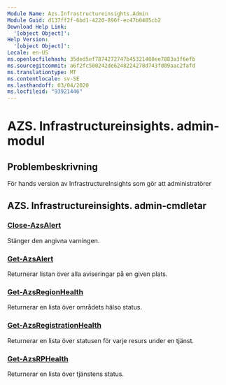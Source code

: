 ```yaml
---
Module Name: Azs.Infrastructureinsights.Admin
Module Guid: d137ff2f-6bd1-4220-896f-ec47b0485cb2
Download Help Link:
  '[object Object]': 
Help Version:
  '[object Object]': 
Locale: en-US
ms.openlocfilehash: 35ded5ef7874272747b45321488ee7083a3f6efb
ms.sourcegitcommit: a6f2fc500242de6248224278d743fd09aac2fafd
ms.translationtype: MT
ms.contentlocale: sv-SE
ms.lasthandoff: 03/04/2020
ms.locfileid: "93921446"
---
```

# AZS. Infrastructureinsights. admin-modul
## Problembeskrivning
För hands version av InfrastructureInsights som gör att administratörer  

## AZS. Infrastructureinsights. admin-cmdletar
### [Close-AzsAlert](Close-AzsAlert.md)
Stänger den angivna varningen.

### [Get-AzsAlert](Get-AzsAlert.md)
Returnerar listan över alla aviseringar på en given plats.

### [Get-AzsRegionHealth](Get-AzsRegionHealth.md)
Returnerar en lista över områdets hälso status.

### [Get-AzsRegistrationHealth](Get-AzsRegistrationHealth.md)
Returnerar en lista över statusen för varje resurs under en tjänst.

### [Get-AzsRPHealth](Get-AzsRPHealth.md)
Returnerar en lista över tjänstens status.


